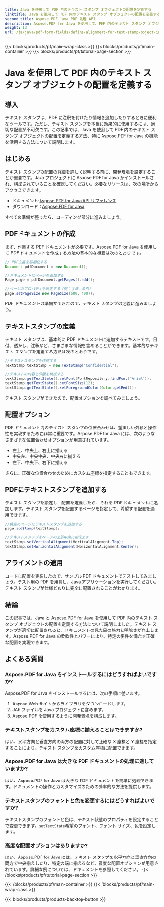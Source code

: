 ```yaml
---
title: Java を使用して PDF 内のテキスト スタンプ オブジェクトの配置を定義する
linktitle: Java を使用して PDF 内のテキスト スタンプ オブジェクトの配置を定義する
second_title: Aspose.PDF Java PDF 処理 API
description: Aspose.PDF for Java を使用して、PDF 内のテキスト スタンプ オブジェクトを正確に配置する方法を学習します。ドキュメントの外観と読みやすさを向上させます。
weight: 13
url: /ja/java/pdf-form-fields/define-alignment-for-text-stamp-object-in-pdf-using-java/
---
```


{{< blocks/products/pf/main-wrap-class >}}
{{< blocks/products/pf/main-container >}}
{{< blocks/products/pf/tutorial-page-section >}}

# Java を使用して PDF 内のテキスト スタンプ オブジェクトの配置を定義する


## 導入

テキスト スタンプは、PDF に注釈を付けたり情報を追加したりするときに便利なツールです。ただし、テキスト スタンプを本当に効果的に使用するには、適切な配置が不可欠です。この記事では、Java を使用して PDF 内のテキスト スタンプ オブジェクトの配置を定義する方法、特に Aspose.PDF for Java の機能を活用する方法について説明します。

## はじめる

テキスト スタンプの配置の詳細を詳しく説明する前に、開発環境を設定することが重要です。Java プロジェクトに Aspose.PDF for Java がインストールされ、構成されていることを確認してください。必要なリソースは、次の場所からアクセスできます。

- ドキュメント:[Aspose.PDF for Java API リファレンス](https://reference.aspose.com/pdf/java/)
- ダウンロード：[Aspose.PDF for Java](https://releases.aspose.com/pdf/java/)

すべての準備が整ったら、コーディング部分に進みましょう。

## PDFドキュメントの作成

まず、作業する PDF ドキュメントが必要です。Aspose.PDF for Java を使用して PDF ドキュメントを作成する方法の基本的な概要は次のとおりです。

```java
// PDF文書を初期化する
Document pdfDocument = new Document();

//ドキュメントにページを追加する
Page page = pdfDocument.getPages().add();

//ページのプロパティを設定する（例：寸法、余白）
page.setPageSize(new PageSize(600, 400));
```

PDF ドキュメントの準備ができたので、テキスト スタンプの定義に進みましょう。

## テキストスタンプの定義

テキスト スタンプは、基本的に PDF ドキュメントに追加するテキストです。日付、透かし、注釈など、さまざまな情報を含めることができます。基本的なテキスト スタンプを定義する方法は次のとおりです。

```java
//テキストスタンプを作成する
TextStamp textStamp = new TextStamp("Confidential");

//テキストの内容と外観を構成する
textStamp.getTextState().setFont(FontRepository.findFont("Arial"));
textStamp.getTextState().setFontSize(12);
textStamp.getTextState().setForegroundColor(Color.getRed());
```

テキスト スタンプができたので、配置オプションを調べてみましょう。

## 配置オプション

PDF ドキュメント内のテキスト スタンプの位置合わせは、望ましい外観と操作性を実現するために非常に重要です。Aspose.PDF for Java には、次のようなさまざまな位置合わせオプションが用意されています。

- 左上、中央上、右上に揃える
- 中央左、中央中央、中央右に揃える
- 左下、中央下、右下に揃える

さらに、正確な位置合わせのためにカスタム座標を指定することもできます。

## PDFにテキストスタンプを追加する

テキスト スタンプを設定し、配置を定義したら、それを PDF ドキュメントに追加します。テキスト スタンプを配置するページを指定して、希望する配置を適用できます。

```java
//特定のページにテキストスタンプを追加する
page.addStamp(textStamp);

//テキストスタンプをページの上部中央に揃えます
textStamp.setVerticalAlignment(VerticalAlignment.Top);
textStamp.setHorizontalAlignment(HorizontalAlignment.Center);
```

## アライメントの適用

コードに配置を実装したので、サンプル PDF ドキュメントでテストしてみましょう。テスト用の PDF を用意し、Java アプリケーションを実行してください。テキスト スタンプが仕様どおりに完全に配置されることがわかります。

## 結論

この記事では、Java と Aspose.PDF for Java を使用して PDF 内のテキスト スタンプ オブジェクトの配置を定義する方法について説明しました。テキスト スタンプが適切に配置されると、ドキュメントの見た目の魅力と明瞭さが向上します。Aspose.PDF for Java の柔軟性とパワーにより、特定の要件を満たす正確な配置を実現できます。

## よくある質問

### Aspose.PDF for Java をインストールするにはどうすればよいですか?

Aspose.PDF for Java をインストールするには、次の手順に従います。
1. Aspose Web サイトからライブラリをダウンロードします。
2. JAR ファイルを Java プロジェクトに含めます。
3. Aspose.PDF を使用するように開発環境を構成します。

### テキストスタンプをカスタム座標に揃えることはできますか?

はい、水平方向と垂直方向の両方の配置に対して正確な X 座標と Y 座標を指定することにより、テキスト スタンプをカスタム座標に配置できます。

### Aspose.PDF for Java は大きな PDF ドキュメントの処理に適していますか?

はい、Aspose.PDF for Java は大きな PDF ドキュメントを簡単に処理できます。ドキュメントの操作とカスタマイズのための効率的な方法を提供します。

### テキストスタンプのフォントと色を変更するにはどうすればよいですか?

テキストスタンプのフォントと色は、テキスト状態のプロパティを設定することで変更できます。`setTextState`希望のフォント、フォント サイズ、色を設定します。

### 高度な配置オプションはありますか?

はい、Aspose.PDF for Java には、テキスト スタンプを水平方向と垂直方向の両方で中央揃えしたり、特定の端に揃えるなど、高度な配置オプションが用意されています。詳細な例については、ドキュメントを参照してください。
{{< /blocks/products/pf/tutorial-page-section >}}

{{< /blocks/products/pf/main-container >}}
{{< /blocks/products/pf/main-wrap-class >}}

{{< blocks/products/products-backtop-button >}}
